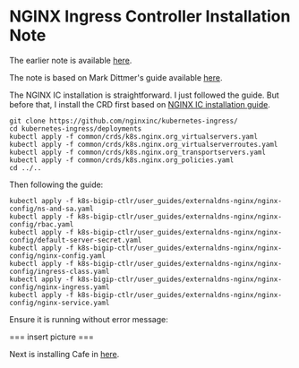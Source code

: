 # NGINX Ingress Controller Installation Note

The earlier note is available [here](ipam-note.md).

The note is based on Mark Dittmer's guide available [here](https://github.com/mdditt2000/k8s-bigip-ctlr/tree/main/user_guides/externaldns-nginx).

The NGINX IC installation is straightforward. I just followed the guide. But before that, I install the CRD first based on [NGINX IC installation guide](https://docs.nginx.com/nginx-ingress-controller/installation/installation-with-manifests/).

```
git clone https://github.com/nginxinc/kubernetes-ingress/
cd kubernetes-ingress/deployments
kubectl apply -f common/crds/k8s.nginx.org_virtualservers.yaml
kubectl apply -f common/crds/k8s.nginx.org_virtualserverroutes.yaml
kubectl apply -f common/crds/k8s.nginx.org_transportservers.yaml
kubectl apply -f common/crds/k8s.nginx.org_policies.yaml
cd ../..
```

Then following the guide:
```
kubectl apply -f k8s-bigip-ctlr/user_guides/externaldns-nginx/nginx-config/ns-and-sa.yaml
kubectl apply -f k8s-bigip-ctlr/user_guides/externaldns-nginx/nginx-config/rbac.yaml
kubectl apply -f k8s-bigip-ctlr/user_guides/externaldns-nginx/nginx-config/default-server-secret.yaml
kubectl apply -f k8s-bigip-ctlr/user_guides/externaldns-nginx/nginx-config/nginx-config.yaml
kubectl apply -f k8s-bigip-ctlr/user_guides/externaldns-nginx/nginx-config/ingress-class.yaml
kubectl apply -f k8s-bigip-ctlr/user_guides/externaldns-nginx/nginx-config/nginx-ingress.yaml
kubectl apply -f k8s-bigip-ctlr/user_guides/externaldns-nginx/nginx-config/nginx-service.yaml
```

Ensure it is running without error message:

=== insert picture ===

Next is installing Cafe in [here](cafe-note.md).
